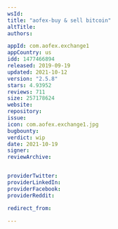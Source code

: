 ```yaml
---
wsId: 
title: "aofex-buy & sell bitcoin"
altTitle: 
authors:

appId: com.aofex.exchange1
appCountry: us
idd: 1477466894
released: 2019-09-19
updated: 2021-10-12
version: "2.5.8"
stars: 4.93952
reviews: 711
size: 257178624
website: 
repository: 
issue: 
icon: com.aofex.exchange1.jpg
bugbounty: 
verdict: wip
date: 2021-10-19
signer: 
reviewArchive:


providerTwitter: 
providerLinkedIn: 
providerFacebook: 
providerReddit: 

redirect_from:

---
```


